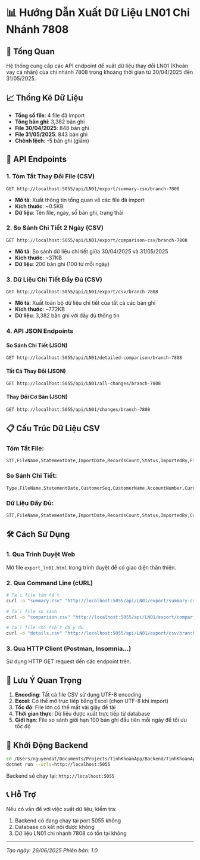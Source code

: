 # 📊 Hướng Dẫn Xuất Dữ Liệu LN01 Chi Nhánh 7808

## 🎯 Tổng Quan

Hệ thống cung cấp các API endpoint để xuất dữ liệu thay đổi LN01 (Khoản vay cá nhân) của chi nhánh 7808 trong khoảng thời gian từ 30/04/2025 đến 31/05/2025.

## 📈 Thống Kê Dữ Liệu

- **Tổng số file**: 4 file đã import
- **Tổng bản ghi**: 3,382 bản ghi
- **File 30/04/2025**: 848 bản ghi
- **File 31/05/2025**: 843 bản ghi
- **Chênh lệch**: -5 bản ghi (giảm)

## 🔗 API Endpoints

### 1. Tóm Tắt Thay Đổi File (CSV)

```
GET http://localhost:5055/api/LN01/export/summary-csv/branch-7808
```

- **Mô tả**: Xuất thông tin tổng quan về các file đã import
- **Kích thước**: ~0.5KB
- **Dữ liệu**: Tên file, ngày, số bản ghi, trạng thái

### 2. So Sánh Chi Tiết 2 Ngày (CSV)

```
GET http://localhost:5055/api/LN01/export/comparison-csv/branch-7808
```

- **Mô tả**: So sánh dữ liệu chi tiết giữa 30/04/2025 và 31/05/2025
- **Kích thước**: ~37KB
- **Dữ liệu**: 200 bản ghi (100 từ mỗi ngày)

### 3. Dữ Liệu Chi Tiết Đầy Đủ (CSV)

```
GET http://localhost:5055/api/LN01/export/csv/branch-7808
```

- **Mô tả**: Xuất toàn bộ dữ liệu chi tiết của tất cả các bản ghi
- **Kích thước**: ~772KB
- **Dữ liệu**: 3,382 bản ghi với đầy đủ thông tin

### 4. API JSON Endpoints

#### So Sánh Chi Tiết (JSON)

```
GET http://localhost:5055/api/LN01/detailed-comparison/branch-7808
```

#### Tất Cả Thay Đổi (JSON)

```
GET http://localhost:5055/api/LN01/all-changes/branch-7808
```

#### Thay Đổi Cơ Bản (JSON)

```
GET http://localhost:5055/api/LN01/changes/branch-7808
```

## 📋 Cấu Trúc Dữ Liệu CSV

### Tóm Tắt File:

```csv
STT,FileName,StatementDate,ImportDate,RecordsCount,Status,ImportedBy,FileType,Category,Notes
```

### So Sánh Chi Tiết:

```csv
Type,FileName,StatementDate,CustomerSeq,CustomerName,AccountNumber,Currency,DebtAmount,LoanType,InterestRate,OfficerName,Province,District,LastRepayDate
```

### Dữ Liệu Đầy Đủ:

```csv
STT,FileName,StatementDate,ImportDate,RecordsCount,Status,ImportedBy,CustomerSeq,CustomerName,AccountNumber,Currency,DebtAmount,LoanType,InterestRate,OfficerName,NextRepayDate,Province,District,LastRepayDate
```

## 🛠️ Cách Sử Dụng

### 1. Qua Trình Duyệt Web

Mở file `export_ln01.html` trong trình duyệt để có giao diện thân thiện.

### 2. Qua Command Line (cURL)

```bash
# Tải file tóm tắt
curl -o "summary.csv" "http://localhost:5055/api/LN01/export/summary-csv/branch-7808"

# Tải file so sánh
curl -o "comparison.csv" "http://localhost:5055/api/LN01/export/comparison-csv/branch-7808"

# Tải file chi tiết đầy đủ
curl -o "details.csv" "http://localhost:5055/api/LN01/export/csv/branch-7808"
```

### 3. Qua HTTP Client (Postman, Insomnia...)

Sử dụng HTTP GET request đến các endpoint trên.

## 📝 Lưu Ý Quan Trọng

1. **Encoding**: Tất cả file CSV sử dụng UTF-8 encoding
2. **Excel**: Có thể mở trực tiếp bằng Excel (chọn UTF-8 khi import)
3. **Tốc độ**: File lớn có thể mất vài giây để tải
4. **Thời gian thực**: Dữ liệu được xuất trực tiếp từ database
5. **Giới hạn**: File so sánh giới hạn 100 bản ghi đầu tiên mỗi ngày để tối ưu tốc độ

## 🔧 Khởi Động Backend

```bash
cd /Users/nguyendat/Documents/Projects/TinhKhoanApp/Backend/TinhKhoanApp.Api
dotnet run --urls=http://localhost:5055
```

Backend sẽ chạy tại: `http://localhost:5055`

## 📞 Hỗ Trợ

Nếu có vấn đề với việc xuất dữ liệu, kiểm tra:

1. Backend có đang chạy tại port 5055 không
2. Database có kết nối được không
3. Dữ liệu LN01 chi nhánh 7808 có tồn tại không

---

_Tạo ngày: 26/06/2025_
_Phiên bản: 1.0_
